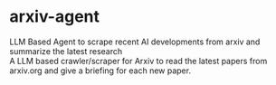 # arxiv-agent
LLM Based Agent to scrape recent AI developments from arxiv and summarize the latest research
<br>
A LLM based crawler/scraper for Arxiv to read the latest papers from arxiv.org and give a briefing for each new paper.